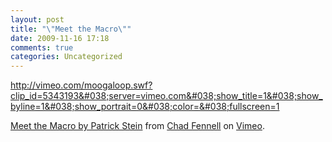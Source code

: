 ```yaml
---
layout: post
title: "\"Meet the Macro\""
date: 2009-11-16 17:18
comments: true
categories: Uncategorized
---
```

<a href="http://vimeo.com/moogaloop.swf?clip_id=5343193&#038;server=vimeo.com&#038;show_title=1&#038;show_byline=1&#038;show_portrait=0&#038;color=&#038;fullscreen=1">http://vimeo.com/moogaloop.swf?clip_id=5343193&#038;server=vimeo.com&#038;show_title=1&#038;show_byline=1&#038;show_portrait=0&#038;color=&#038;fullscreen=1</a><p><a href="http://vimeo.com/5343193">Meet the Macro by Patrick Stein</a> from <a href="http://vimeo.com/user1960293">Chad Fennell</a> on <a href="http://vimeo.com">Vimeo</a>.</p>
